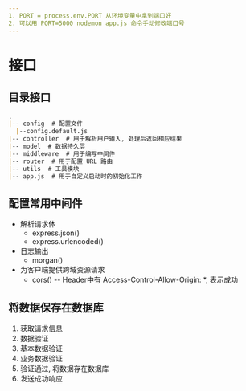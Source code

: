 ```yaml
---
1. PORT = process.env.PORT 从环境变量中拿到端口好
2. 可以用 PORT=5000 nodemon app.js 命令手动修改端口号
---
```


# 接口

## 目录接口
```markdown
.
|-- config  # 配置文件
  |--config.default.js
|-- controller  # 用于解析用户输入, 处理后返回相应结果
|-- model  # 数据持久层
|-- middleware  # 用于编写中间件
|-- router  # 用于配置 URL 路由
|-- utils  # 工具模块
|-- app.js  # 用于自定义启动时的初始化工作
```

## 配置常用中间件

+ 解析请求体
  + express.json()
  + express.urlencoded()
+ 日志输出
  + morgan()
+ 为客户端提供跨域资源请求
  + cors() -- Header中有 Access-Control-Allow-Origin: *, 表示成功

## 将数据保存在数据库

1. 获取请求信息
2. 数据验证
  1. 基本数据验证
  2. 业务数据验证
3. 验证通过, 将数据存在数据库
4. 发送成功响应

```js



```
